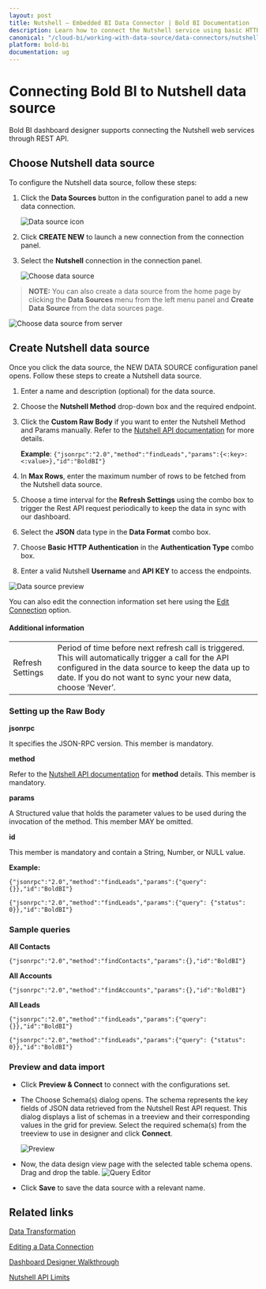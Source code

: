 ```yaml
---
layout: post
title: Nutshell – Embedded BI Data Connector | Bold BI Documentation
description: Learn how to connect the Nutshell service using basic HTTP authentication through REST API endpoint with Bold BI at your server or embedded in your application.
canonical: "/cloud-bi/working-with-data-source/data-connectors/nutshell/"
platform: bold-bi
documentation: ug
---
```


# Connecting Bold BI to Nutshell data source
Bold BI dashboard designer supports connecting the Nutshell web services through REST API.

## Choose Nutshell data source
To configure the Nutshell data source, follow these steps:
1. Click the **Data Sources** button in the configuration panel to add a new data connection.

   ![Data source icon](/static/assets/embedded/working-with-datasource/data-connectors/images/common/DataSourcesIcon.png)

2. Click **CREATE NEW** to launch a new connection from the connection panel.
3. Select the **Nutshell** connection in the connection panel.

   ![Choose data source](/static/assets/embedded/working-with-datasource/data-connectors/images/Nutshell/ChooseDS.PNG)

> **NOTE:**  You can also create a data source from the home page by clicking the **Data Sources** menu from the left menu panel and **Create Data Source** from the data sources page.

   ![Choose data source from server](/static/assets/embedded/working-with-datasource/data-connectors/images/Nutshell/ChooseDS_server.PNG)

## Create Nutshell data source
Once you click the data source, the NEW DATA SOURCE configuration panel opens. Follow these steps to create a Nutshell data source.
1. Enter a name and description (optional) for the data source.
2. Choose the **Nutshell Method** drop-down box and the required endpoint.
3. Click the **Custom Raw Body** if you want to enter the Nutshell Method and Params manually. Refer to the [Nutshell API documentation](https://developers.nutshell.com/#http-post-api) for more details.

    **Example**: `{"jsonrpc":"2.0","method":"findLeads","params":{<:key>:<:value>},"id":"BoldBI"}`

4. In **Max Rows**, enter the maximum number of rows to be fetched from the Nutshell data source.
5. Choose a time interval for the **Refresh Settings** using the combo box to trigger the Rest API request periodically to keep the data in sync with our dashboard.
6. Select the **JSON** data type in the **Data Format** combo box.
7. Choose **Basic HTTP Authentication** in the **Authentication Type** combo box.
8. Enter a valid Nutshell **Username** and **API KEY** to access the endpoints.

![Data source preview](/static/assets/embedded/working-with-datasource/data-connectors/images/Nutshell/DataSourcesView.png.PNG)

You can also edit the connection information set here using the [Edit Connection](/embedded-bi/working-with-data-source/editing-a-data-connection/) option.

#### Additional information
<table width="600">
<tr>
<td>
Refresh Settings
</td>
<td>
Period of time before next refresh call is triggered. This will automatically trigger a call for the API configured in the data source to keep the data up to date. If you do not want to sync your new data, choose ‘Never’.
</td>
</tr>
</table>

### Setting up the Raw Body

**jsonrpc**

It specifies the JSON-RPC version. This member is mandatory.

**method**

Refer to the [Nutshell API documentation](https://developers.nutshell.com/#http-post-api) for **method** details. This member is mandatory.

**params**

A Structured value that holds the parameter values to be used during the invocation of the method. This member MAY be omitted.

**id**

This member is mandatory and contain a String, Number, or NULL value.

**Example:** 

`{"jsonrpc":"2.0","method":"findLeads","params":{"query": {}},"id":"BoldBI"}`

`{"jsonrpc":"2.0","method":"findLeads","params":{"query": {"status": 0}},"id":"BoldBI"}`

### Sample queries

**All Contacts**

`{"jsonrpc":"2.0","method":"findContacts","params":{},"id":"BoldBI"}`

**All Accounts**

`{"jsonrpc":"2.0","method":"findAccounts","params":{},"id":"BoldBI"}`

**All Leads**

`{"jsonrpc":"2.0","method":"findLeads","params":{"query": {}},"id":"BoldBI"}`

`{"jsonrpc":"2.0","method":"findLeads","params":{"query": {"status": 0}},"id":"BoldBI"}`

### Preview and data import
* Click **Preview & Connect** to connect with the configurations set.
* The Choose Schema(s) dialog opens. The schema represents the key fields of JSON data retrieved from the Nutshell Rest API request. This dialog displays a list of schemas in a treeview and their corresponding values in the grid for preview. Select the required schema(s) from the treeview to use in designer and click **Connect**.

   ![Preview](/static/assets/embedded/working-with-datasource/data-connectors/images/common/Preview.png)

* Now, the data design view page with the selected table schema opens. Drag and drop the table.
   ![Query Editor](/static/assets/embedded/working-with-datasource/data-connectors/images/common/QueryEditor.png)

* Click **Save** to save the data source with a relevant name.

## Related links
[Data Transformation](/embedded-bi/working-with-data-source/transforming-data/joining-table/)

[Editing a Data Connection](/embedded-bi/working-with-data-source/editing-a-data-connection/)   

[Dashboard Designer Walkthrough](/embedded-bi/getting-started/quick-start/)

[Nutshell API Limits](https://developers.nutshell.com/#rate-limits)